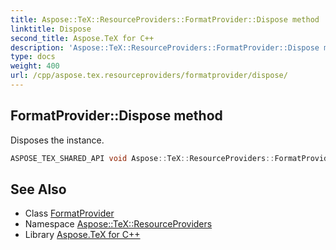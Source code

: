 ```yaml
---
title: Aspose::TeX::ResourceProviders::FormatProvider::Dispose method
linktitle: Dispose
second_title: Aspose.TeX for C++
description: 'Aspose::TeX::ResourceProviders::FormatProvider::Dispose method. Disposes the instance in C++.'
type: docs
weight: 400
url: /cpp/aspose.tex.resourceproviders/formatprovider/dispose/
---
```

## FormatProvider::Dispose method


Disposes the instance.

```cpp
ASPOSE_TEX_SHARED_API void Aspose::TeX::ResourceProviders::FormatProvider::Dispose() override
```

## See Also

* Class [FormatProvider](../)
* Namespace [Aspose::TeX::ResourceProviders](../../)
* Library [Aspose.TeX for C++](../../../)
